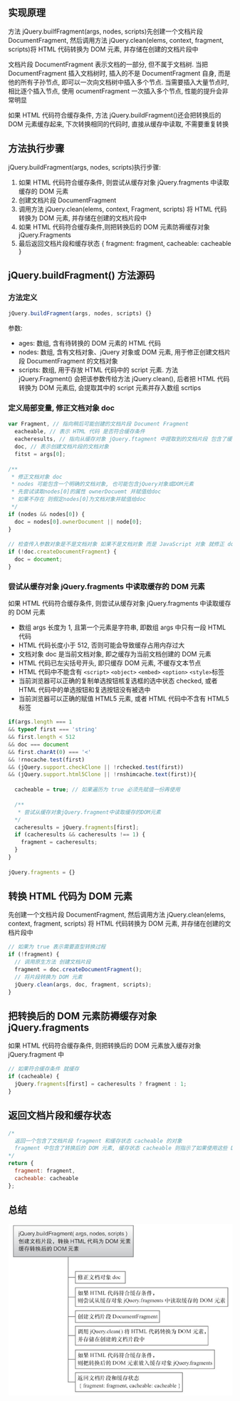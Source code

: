 ## 实现原理

方法 jQuery.builfFragment(args, nodes, scripts)先创建一个文档片段 DocumentFragment, 然后调用方法 jQuery.clean(elems, context, fragment, scripts)将 HTML 代码转换为 DOM 元素, 并存储在创建的文档片段中

文档片段 DocumentFragment 表示文档的一部分, 但不属于文档树. 当把 DocumentFragment 插入文档树时, 插入的不是 DocumentFragment 自身, 而是他的所有子孙节点, 即可以一次向文档树中插入多个节点. 当需要插入大量节点时, 相比逐个插入节点, 使用 ocumentFragment 一次插入多个节点, 性能的提升会非常明显

如果 HTML 代码符合缓存条件, 方法 jQuery.buildFragment()还会把转换后的 DOM 元素缓存起来, 下次转换相同的代码时, 直接从缓存中读取, 不需要重复转换

## 方法执行步骤

jQuery.buildFragment(args, nodes, scripts)执行步骤:

1. 如果 HTML 代码符合缓存条件, 则尝试从缓存对象 jQuery.fragments 中读取缓存的 DOM 元素
2. 创建文档片段 DocumentFragment
3. 调用方法 jQuery.clean(elems, context, Fragment, scripts) 将 HTML 代码转换为 DOM 元素, 并存储在创建的文档片段中
4. 如果 HTML 代码符合缓存条件,则把转换后的 DOM 元素防褥缓存对象 jQuery.Fragments
5. 最后返回文档片段和缓存状态 { fragment: fragment, cacheable: cacheable }

## jQuery.buildFragment() 方法源码

### 方法定义

```js
jQuery.buildFragment(args, nodes, scripts) {}
```

参数:

- ages: 数组, 含有待转换的 DOM 元素的 HTML 代码
- nodes: 数组, 含有文档对象、jQuery 对象或 DOM 元素, 用于修正创建文档片段 DocumentFragment 的文档对象
- scripts: 数组, 用于存放 HTML 代码中的 script 元素. 方法 jQuery.Fragment() 会把该参数传给方法 jQuery.clean(), 后者把 HTML 代码转换为 DOM 元素后, 会提取其中的 script 元素并存入数组 scrtips

### 定义局部变量, 修正文档对象 doc

```js
var Fragment, // 指向稍后可能创建的文档片段 Document Fragment
  eacheable, // 表示 HTML 代码 是否符合缓存条件
  eacheresults, // 指向从缓存对象 jQuery.ftagment 中提取到的文档片段 包含了缓存的DOM元素
  doc, // 表示创建文档片段的文档对象
  fitst = args[0];

/**
 * 修正文档对象 doc
 * nodes 可能包含一个明确的文档对象, 也可能包含jQuery对象或DOM元素
 * 先尝试读取nodes[0]的属性 ownerDocuemt 并赋值给doc
 * 如果不存在 则假定nodes[0]为文档对象并赋值给doc
 */
if (nodes && nodes[0]) {
  doc = nodes[0].ownerDocument || node[0];
}

// 检查传入参数对象是不是文档对象 如果不是文档对象 而是 JavaScript 对象 就修正 doc 为当前文档对象 document
if (!doc.createDocumentFragment) {
  doc = document;
}
```

### 尝试从缓存对象 jQuery.fragments 中读取缓存的 DOM 元素

如果 HTML 代码符合缓存条件, 则尝试从缓存对象 jQuery.fragments 中读取缓存的 DOM 元素

- 数组 args 长度为 1, 且第一个元素是字符串, 即数组 args 中只有一段 HTML 代码
- HTML 代码长度小于 512, 否则可能会导致缓存占用内存过大
- 文档对象 doc 是当前文档对象, 即之缓存为当前文档创建的 DOM 元素
- HTML 代码已左尖括号开头, 即只缓存 DOM 元素, 不缓存文本节点
- HTML 代码中不能含有 `<script>` `<object>` `<embed>` `<option>` `<style>`标签
- 当前浏览器可以正确的复制单选按钮核复选框的选中状态 checked, 或者 HTML 代码中的单选按钮和复选按钮没有被选中
- 当前浏览器可以正确的赋值 HTML5 元素, 或者 HTML 代码中不含有 HTML5 标签

```js
if(args.length === 1
&& typeof first === 'string'
&& first.length < 512
&& doc === document
&& first.charAt(0) === '<'
&& !rnocache.test(first)
&& (jQuery.support.checkClone || !rchecked.test(first))
&& (jQuery.support.html5Clone || !rnshimcache.text(first)){

  cacheable = true; // 如果遍历为 true 必须先赋值一份再使用

  /**
   * 尝试从缓存对象jQuery.fragment中读取缓存的DOM元素
  */
  cacheresults = jQuery.fragments[first];
  if (cacheresults && cacheresults !== 1) {
    fragment = cacheresults;
  }
}

jQuery.fragments = {}
```

## 转换 HTML 代码为 DOM 元素

先创建一个文档片段 DocumentFragment, 然后调用方法 jQuery.clean(elems, context, fragment, scripts) 将 HTML 代码转换为 DOM 元素, 并存储在创建的文档片段中

```js
// 如果为 true 表示需要直型转换过程
if (!fragment) {
  // 调用原生方法 创建文档片段
  fragment = doc.createDocumentFragment();
  // 将片段转换为 DOM 元素
  jQuery.clean(args, doc, fragment, scripts);
}
```

## 把转换后的 DOM 元素防褥缓存对象 jQuery.fragments

如果 HTML 代码符合缓存条件, 则把转换后的 DOM 元素放入缓存对象 jQuery.fragment 中

```js
// 如果符合缓存条件 就缓存
if (cacheable) {
  jQuery.fragments[first] = cacheresults ? fragment : 1;
}
```

## 返回文档片段和缓存状态

```js
/*
  返回一个包含了文档片段 fragment 和缓存状态 cacheable 的对象
  fragment 中包含了转换后的 DOM 元素, 缓存状态 cacheable 则指示了如果使用这些 DOM 元素
*/
return {
  fragment: fragment,
  cacheable: cacheable
};
```

## 总结

![1](../../images/02构造jQuery对象/jQuery.buildFragment.png)
